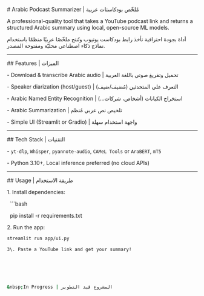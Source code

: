 \# Arabic Podcast Summarizer | مُلخّص بودكاستات عربية



A professional-quality tool that takes a YouTube podcast link and returns a structured Arabic summary using local, open-source ML models.



أداة بجودة احترافية تأخذ رابط بودكاست يوتيوب وتُنتج ملخّصًا عربيًا منظمًا باستخدام نماذج ذكاء اصطناعي محليّة ومفتوحة المصدر.



---



\##  Features | الميزات



\- Download \& transcribe Arabic audio | تحميل وتفريغ صوتي باللغة العربية

\- Speaker diarization (host/guest) | التعرف على المتحدثين (مُضيف/ضيف)

\-  Arabic Named Entity Recognition | استخراج الكيانات (أشخاص، شركات...)

\-  Arabic Summarization | تلخيص نص عربي مُنظم

\- Simple UI (Streamlit or Gradio) | واجهة استخدام سهلة



---



\## Tech Stack | التقنيات



\- `yt-dlp`, `Whisper`, `pyannote-audio`, `CAMeL Tools` or `AraBERT`, `mT5`

\- Python 3.10+, Local inference preferred (no cloud APIs)



---



\## Usage | طريقة الاستخدام



1\. Install dependencies:

&nbsp;  ```bash

&nbsp;  pip install -r requirements.txt

2\. Run the app:
   ```bash
   streamlit run app/ui.py

3\. Paste a YouTube link and get your summary!






&nbsp;In Progress | المشروع قيد التطوير

